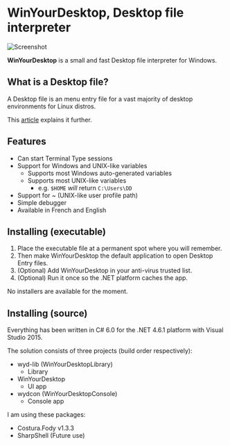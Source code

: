 # WinYourDesktop, Desktop file interpreter

![Screenshot](http://dd86k.github.io/imgs/wyd2.png)

**WinYourDesktop** is a small and fast Desktop file interpreter for Windows.

## What is a Desktop file?

A Desktop file is an menu entry file for a vast majority of desktop environments for Linux distros.

This [article](http://www.linuxtopia.org/online_books/linux_desktop_guides/gnome_2.14_admin_guide/menustructure-desktopentry.html) explains it further.

## Features

- Can start Terminal Type sessions
- Support for Windows and UNIX-like variables
  - Supports most Windows auto-generated variables
  - Supports most UNIX-like variables
    - e.g. `$HOME` _will_ return `C:\Users\DD`
- Support for ~ (UNIX-like user profile path)
- Simple debugger
- Available in French and English

## Installing (executable)

1. Place the executable file at a permanent spot where you will remember.
2. Then make WinYourDesktop the default application to open Desktop Entry files.
3. (Optional) Add WinYourDesktop in your anti-virus trusted list.
4. (Optional) Run it once so the .NET platform caches the app.

No installers are available for the moment.

## Installing (source)

Everything has been written in C# 6.0 for the .NET 4.6.1 platform with Visual Studio 2015.

The solution consists of three projects (build order respectively):

- wyd-lib (WinYourDesktopLibrary)
  - Library
- WinYourDesktop
  - UI app
- wydcon (WinYourDesktopConsole)
  - Console app

I am using these packages:
- Costura.Fody v1.3.3
- SharpShell (Future use)